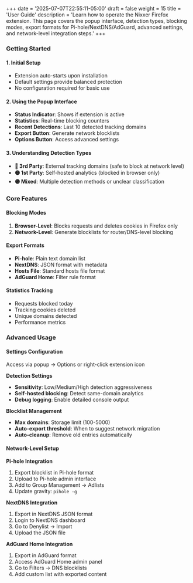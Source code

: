 +++
date = '2025-07-07T22:55:11-05:00'
draft = false
weight = 15
title = 'User Guide'
description = 'Learn how to operate the Nixxer Firefox extension. This page covers the popup interface, detection types, blocking modes, export formats for Pi-hole/NextDNS/AdGuard, advanced settings, and network-level integration steps.'
+++

### Getting Started

#### 1. Initial Setup

- Extension auto-starts upon installation
- Default settings provide balanced protection
- No configuration required for basic use

#### 2. Using the Popup Interface

- **Status Indicator**: Shows if extension is active
- **Statistics**: Real-time blocking counters
- **Recent Detections**: Last 10 detected tracking domains
- **Export Button**: Generate network blocklists
- **Options Button**: Access advanced settings

#### 3. Understanding Detection Types

- **🔴 3rd Party**: External tracking domains (safe to block at network level)
- **🟡 1st Party**: Self-hosted analytics (blocked in browser only)
- **🟣 Mixed**: Multiple detection methods or unclear classification

### Core Features

#### Blocking Modes

1. **Browser-Level**: Blocks requests and deletes cookies in Firefox only
2. **Network-Level**: Generate blocklists for router/DNS-level blocking

#### Export Formats

- **Pi-hole**: Plain text domain list
- **NextDNS**: JSON format with metadata
- **Hosts File**: Standard hosts file format
- **AdGuard Home**: Filter rule format

#### Statistics Tracking

- Requests blocked today
- Tracking cookies deleted
- Unique domains detected
- Performance metrics

### Advanced Usage

#### Settings Configuration

Access via popup → Options or right-click extension icon

**Detection Settings**

- **Sensitivity**: Low/Medium/High detection aggressiveness
- **Self-hosted blocking**: Detect same-domain analytics
- **Debug logging**: Enable detailed console output

**Blocklist Management**

- **Max domains**: Storage limit (100-5000)
- **Auto-export threshold**: When to suggest network migration
- **Auto-cleanup**: Remove old entries automatically

#### Network-Level Setup

**Pi-hole Integration**

1. Export blocklist in Pi-hole format
2. Upload to Pi-hole admin interface
3. Add to Group Management → Adlists
4. Update gravity: `pihole -g`

**NextDNS Integration**

1. Export in NextDNS JSON format
2. Login to NextDNS dashboard
3. Go to Denylist → Import
4. Upload the JSON file

**AdGuard Home Integration**

1. Export in AdGuard format
2. Access AdGuard Home admin panel
3. Go to Filters → DNS blocklists
4. Add custom list with exported content
